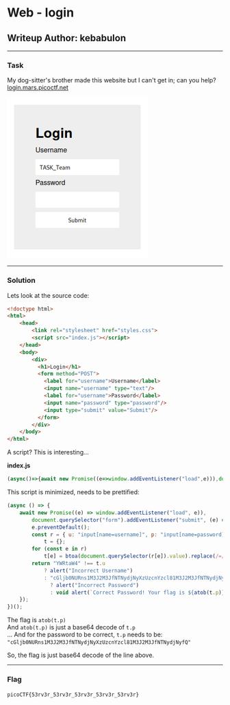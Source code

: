 # Web - login
## Writeup Author: kebabulon

---

### Task
My dog-sitter's brother made this website but I can't get in; can you help?  
[login.mars.picoctf.net](https://login.mars.picoctf.net/)

![login site](./assets/images/login_1.png)

---

### Solution

Lets look at the source code:  

```html
<!doctype html>
<html>
    <head>
        <link rel="stylesheet" href="styles.css">
        <script src="index.js"></script>
    </head>
    <body>
        <div>
          <h1>Login</h1>
          <form method="POST">
            <label for="username">Username</label>
            <input name="username" type="text"/>
            <label for="username">Password</label>
            <input name="password" type="password"/>
            <input type="submit" value="Submit"/>
          </form>
        </div>
    </body>
</html>
```

A script? This is interesting...

**index.js**
```js
(async()=>{await new Promise((e=>window.addEventListener("load",e))),document.querySelector("form").addEventListener("submit",(e=>{e.preventDefault();const r={u:"input[name=username]",p:"input[name=password]"},t={};for(const e in r)t[e]=btoa(document.querySelector(r[e]).value).replace(/=/g,"");return"YWRtaW4"!==t.u?alert("Incorrect Username"):"cGljb0NURns1M3J2M3JfNTNydjNyXzUzcnYzcl81M3J2M3JfNTNydjNyfQ"!==t.p?alert("Incorrect Password"):void alert(`Correct Password! Your flag is ${atob(t.p)}.`)}))})();
```

This script is minimized, needs to be prettified:

```js
(async () => {
    await new Promise((e) => window.addEventListener("load", e)),
        document.querySelector("form").addEventListener("submit", (e) => {
		e.preventDefault();
		const r = { u: "input[name=username]", p: "input[name=password]" },
		    t = {};
		for (const e in r)
		    t[e] = btoa(document.querySelector(r[e]).value).replace(/=/g, "");
		return "YWRtaW4" !== t.u
		    ? alert("Incorrect Username")
		    : "cGljb0NURns1M3J2M3JfNTNydjNyXzUzcnYzcl81M3J2M3JfNTNydjNyfQ" !== t.p
		      ? alert("Incorrect Password")
		      : void alert(`Correct Password! Your flag is ${atob(t.p)}.`);
    });
})();
```

The flag is ```atob(t.p)```  
And ```atob(t.p)``` is just a base64 decode of ```t.p```  
... And for the password to be correct, ```t.p``` needs to be:  
```"cGljb0NURns1M3J2M3JfNTNydjNyXzUzcnYzcl81M3J2M3JfNTNydjNyfQ"```

So, the flag is just base64 decode of the line above.

---

### Flag

```
picoCTF{53rv3r_53rv3r_53rv3r_53rv3r_53rv3r}
```
